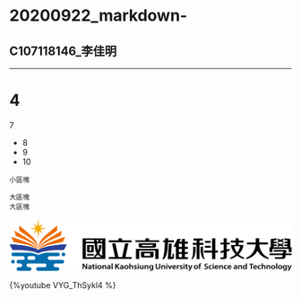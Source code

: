 # 20200922_markdown-

## C107118146_李佳明
---------------

4
===============
7
+ 8
+ 9
+ 10

`小區塊`

```
大區塊
大區塊
```

![NKUST](6669.png "nkust")

{%youtube VYG_ThSykl4 %}
